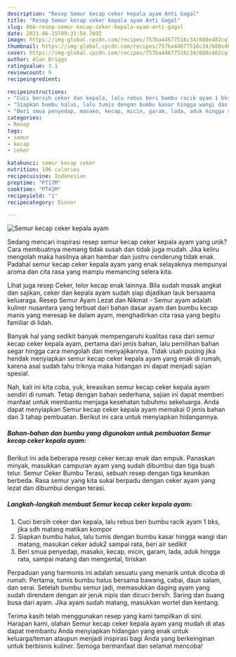 ```yaml
---
description: "Resep Semur kecap ceker kepala ayam Anti Gagal"
title: "Resep Semur kecap ceker kepala ayam Anti Gagal"
slug: 866-resep-semur-kecap-ceker-kepala-ayam-anti-gagal
date: 2021-06-15T09:31:54.769Z
image: https://img-global.cpcdn.com/recipes/757ba44677516c34/680x482cq70/semur-kecap-ceker-kepala-ayam-foto-resep-utama.jpg
thumbnail: https://img-global.cpcdn.com/recipes/757ba44677516c34/680x482cq70/semur-kecap-ceker-kepala-ayam-foto-resep-utama.jpg
cover: https://img-global.cpcdn.com/recipes/757ba44677516c34/680x482cq70/semur-kecap-ceker-kepala-ayam-foto-resep-utama.jpg
author: Alan Briggs
ratingvalue: 3.1
reviewcount: 9
recipeingredient:

recipeinstructions:
- "Cuci bersih ceker dan kepala, lalu rebus beri bumbu racik ayam 1 bks, jika sdh matang matikan kompor"
- "Siapkan bumbu halus, lalu tumis dengan bumbu kasar hingga wangi dan matang, masukan ceker aduk2 sampai rata, beri air sedikit"
- "Beri smua penyedap, masako, kecap, micin, garam, lada, aduk hingga rata, sampai matang dan mengental, tiriskan"
categories:
- Resep
tags:
- semur
- kecap
- ceker

katakunci: semur kecap ceker 
nutrition: 196 calories
recipecuisine: Indonesian
preptime: "PT17M"
cooktime: "PT42M"
recipeyield: "1"
recipecategory: Dinner

---
```



![Semur kecap ceker kepala ayam](https://img-global.cpcdn.com/recipes/757ba44677516c34/680x482cq70/semur-kecap-ceker-kepala-ayam-foto-resep-utama.jpg)

Sedang mencari inspirasi resep semur kecap ceker kepala ayam yang unik? Cara membuatnya memang tidak susah dan tidak juga mudah. Jika keliru mengolah maka hasilnya akan hambar dan justru cenderung tidak enak. Padahal semur kecap ceker kepala ayam yang enak selayaknya mempunyai aroma dan cita rasa yang mampu memancing selera kita.

Lihat juga resep Ceker, telor kecap enak lainnya. Bila sudah masak angkat dan sajikan, ceker dan kepala ayam sudah siap dijadikan lauk bersaama keluaraga. Resep Semur Ayam Lezat dan Nikmat - Semur ayam adalah kuliner nusantara yang terbuat dari bahan dasar ayam dan bumbu kecap manis yang meresap ke dalam ayam, menghadirkan cita rasa yang begitu familiar di lidah.

Banyak hal yang sedikit banyak mempengaruhi kualitas rasa dari semur kecap ceker kepala ayam, pertama dari jenis bahan, lalu pemilihan bahan segar hingga cara mengolah dan menyajikannya. Tidak usah pusing jika hendak menyiapkan semur kecap ceker kepala ayam yang enak di rumah, karena asal sudah tahu triknya maka hidangan ini dapat menjadi sajian spesial.


Nah, kali ini kita coba, yuk, kreasikan semur kecap ceker kepala ayam sendiri di rumah. Tetap dengan bahan sederhana, sajian ini dapat memberi manfaat untuk membantu menjaga kesehatan tubuhmu sekeluarga. Anda dapat menyiapkan Semur kecap ceker kepala ayam memakai 0 jenis bahan dan 3 tahap pembuatan. Berikut ini cara untuk menyiapkan hidangannya.

<!--inarticleads1-->

##### Bahan-bahan dan bumbu yang digunakan untuk pembuatan Semur kecap ceker kepala ayam:



Berikut ini ada beberapa resep ceker kecap enak dan empuk. Panaskan minyak, masukkan campuran ayam yang sudah dibumbui dan tiga buah telur. Semur Ceker Bumbu Terasi, sebuah resep dengan tiga keunikan berbeda. Rasa semur yang kita sukai berpadu dengan ceker ayam yang lezat dan dibumbui dengan terasi. 

<!--inarticleads2-->

##### Langkah-langkah membuat Semur kecap ceker kepala ayam:

1. Cuci bersih ceker dan kepala, lalu rebus beri bumbu racik ayam 1 bks, jika sdh matang matikan kompor
1. Siapkan bumbu halus, lalu tumis dengan bumbu kasar hingga wangi dan matang, masukan ceker aduk2 sampai rata, beri air sedikit
1. Beri smua penyedap, masako, kecap, micin, garam, lada, aduk hingga rata, sampai matang dan mengental, tiriskan


Perpaduan yang harmonis ini adalah sesuatu yang menarik untuk dicoba di rumah. Pertama, tumis bumbu halus bersama bawang, cabai, daun salam, dan serai. Setelah bumbu semur jadi, memasukkan daging ayam yang sudah direndam dengan air jeruk nipis dan dicuci bersih. Saring dan buang busa dari ayam. Jika ayam sudah matang, masukkan wortel dan kentang. 

Terima kasih telah menggunakan resep yang kami tampilkan di sini. Harapan kami, olahan Semur kecap ceker kepala ayam yang mudah di atas dapat membantu Anda menyiapkan hidangan yang enak untuk keluarga/teman ataupun menjadi inspirasi bagi Anda yang berkeinginan untuk berbisnis kuliner. Semoga bermanfaat dan selamat mencoba!
